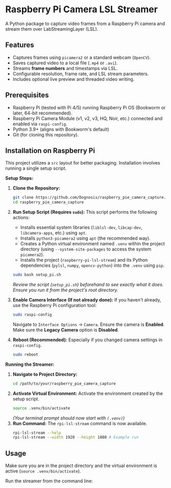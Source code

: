 # Raspberry Pi Camera LSL Streamer

A Python package to capture video frames from a Raspberry Pi camera and stream them over LabStreamingLayer (LSL).

## Features

*   Captures frames using `picamera2` or a standard webcam (`OpenCV`).
*   Saves captured video to a local file (`.mp4` or `.avi`).
*   Streams **frame numbers** and timestamps via LSL.
*   Configurable resolution, frame rate, and LSL stream parameters.
*   Includes optional live preview and threaded video writing.

## Prerequisites

*   Raspberry Pi (tested with Pi 4/5) running Raspberry Pi OS (Bookworm or later, 64-bit recommended).
*   Raspberry Pi Camera Module (v1, v2, v3, HQ, Noir, etc.) connected and enabled via `raspi-config`.
*   Python 3.9+ (aligns with Bookworm's default)
*   Git (for cloning this repository).

## Installation on Raspberry Pi

This project utilizes a `src` layout for better packaging. Installation involves running a single setup script.

**Setup Steps:**

1.  **Clone the Repository:**
    ```bash
    git clone https://github.com/Dognosis/raspberry_pie_camera_capture.git # Replace with your actual repo URL if different
    cd raspberry_pie_camera_capture
    ```
2.  **Run Setup Script (Requires `sudo`):** This script performs the following actions:
    *   Installs essential system libraries (`liblsl-dev`, `libcap-dev`, `libcamera-apps`, etc.) using `apt`.
    *   Installs `python3-picamera2` using `apt` (the recommended way).
    *   Creates a Python virtual environment named `.venv` within the project directory (using `--system-site-packages` to access the system `picamera2`).
    *   Installs the project (`raspberry-pi-lsl-stream`) and its Python dependencies (`pylsl`, `numpy`, `opencv-python`) into the `.venv` using `pip`.
    
    ```bash
    sudo bash setup_pi.sh
    ```
    *Review the script (`setup_pi.sh`) beforehand to see exactly what it does. Ensure you run it from the project's root directory.*
3.  **Enable Camera Interface (If not already done):** If you haven't already, use the Raspberry Pi configuration tool:
    ```bash
    sudo raspi-config
    ```
    Navigate to `Interface Options` -> `Camera`. Ensure the camera is **Enabled**. Make sure the **Legacy Camera** option is **Disabled**.
4.  **Reboot (Recommended):** Especially if you changed camera settings in `raspi-config`.
    ```bash
    sudo reboot
    ```

**Running the Streamer:**

1.  **Navigate to Project Directory:** 
    ```bash
    cd /path/to/your/raspberry_pie_camera_capture 
    ```
2.  **Activate Virtual Environment:** Activate the environment created by the setup script.
    ```bash
    source .venv/bin/activate
    ```
    *(Your terminal prompt should now start with `(.venv)`)*
3.  **Run Command:** The `rpi-lsl-stream` command is now available.
    ```bash
    rpi-lsl-stream --help
    rpi-lsl-stream --width 1920 --height 1080 # Example run
    ```

## Usage

Make sure you are in the project directory and the virtual environment is active (`source .venv/bin/activate`).

Run the streamer from the command line:

```